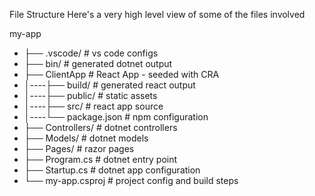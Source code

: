 File Structure
Here's a very high level view of some of the files involved

my-app
- ├── .vscode/          # vs code configs
- ├── bin/              # generated dotnet output
- ├── ClientApp         # React App - seeded with CRA
- │----├── build/        # generated react output
- │----├── public/       # static assets
- │----├── src/          # react app source
- │----└── package.json  # npm configuration
- ├── Controllers/      # dotnet controllers
- ├── Models/           # dotnet models
- ├── Pages/            # razor pages
- ├── Program.cs        # dotnet entry point
- ├── Startup.cs        # dotnet app configuration
- └── my-app.csproj     # project config and build steps